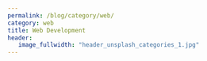 ```yaml
---
permalink: /blog/category/web/
category: web
title: Web Development
header:
   image_fullwidth: "header_unsplash_categories_1.jpg"
---
```

